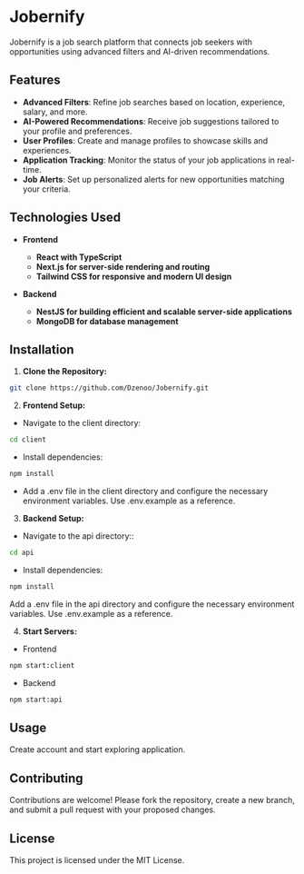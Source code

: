 # Jobernify

Jobernify is a job search platform that connects job seekers with opportunities using advanced filters and AI-driven recommendations.

## Features

- **Advanced Filters**: Refine job searches based on location, experience, salary, and more.
- **AI-Powered Recommendations**: Receive job suggestions tailored to your profile and preferences.
- **User Profiles**: Create and manage profiles to showcase skills and experiences.
- **Application Tracking**: Monitor the status of your job applications in real-time.
- **Job Alerts**: Set up personalized alerts for new opportunities matching your criteria.

## Technologies Used

- **Frontend**

  - **React with TypeScript**
  - **Next.js for server-side rendering and routing**
  - **Tailwind CSS for responsive and modern UI design**

- **Backend**
  - **NestJS for building efficient and scalable server-side applications**
  - **MongoDB for database management**

## Installation

1. **Clone the Repository:**

```bash
git clone https://github.com/Dzenoo/Jobernify.git
```

2. **Frontend Setup:**

- Navigate to the client directory:

```bash
cd client
```

- Install dependencies:

```bash
npm install
```

- Add a .env file in the client directory and configure the necessary environment variables. Use .env.example as a reference.

3. **Backend Setup:**

- Navigate to the api directory::

```bash
cd api
```

- Install dependencies:

```bash
npm install
```

Add a .env file in the api directory and configure the necessary environment variables. Use .env.example as a reference.

4. **Start Servers:**

- Frontend

```bash
npm start:client
```

- Backend

```bash
npm start:api
```

## Usage

Create account and start exploring application.

## Contributing

Contributions are welcome! Please fork the repository, create a new branch, and submit a pull request with your proposed changes.

## License

This project is licensed under the MIT License.
